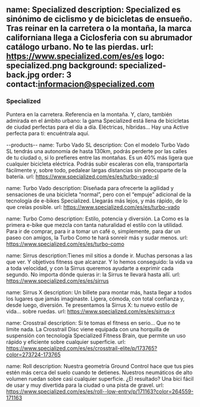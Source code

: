 name: Specialized
description: Specialized es sinónimo de ciclismo y de bicicletas de ensueño. Tras reinar en la carretera o la montaña, la marca californiana llega a Ciclosferia con su abrumador catálogo urbano. No te las pierdas.
url: https://www.specialized.com/es/es
logo: specialized.png
background: specialized-back.jpg
order: 3
contact:informacion@specialized.com
----
### Specialized

Puntera en la carretera. Referencia en la montaña. Y, claro, también admirada en el ámbito urbano: la gama Specialized está llena de bicicletas de ciudad perfectas para el día a día. Eléctricas, híbridas… Hay una Active perfecta para ti: encuéntrala aquí. 

--products--
name: Turbo Vado SL
description: Con el modelo Turbo Vado SL tendrás una autonomía de hasta 130km, podrás perderte por las calles de tu ciudad o, si lo prefieres entre las montañas. Es un 40% más ligera que cualquier bicicleta eléctrica. Podrás subir escaleras con ella, transportarla fácilmente y, sobre todo, pedalear largas distancias sin preocuparte de la batería.
url: https://www.specialized.com/es/es/turbo-vado-sl

name: Turbo Vado
description: Diseñada para ofrecerte la agilidad y sensaciones de una bicicleta “normal”, pero con el “empuje” adicional de la tecnología de e-bikes Specialized. Llegarás más lejos, y más rápido, de lo que creías posible.
url: https://www.specialized.com/es/es/turbo-vado

name: Turbo Como
description: Estilo, potencia y diversión. La Como es la primera e-bike que mezcla con tanta naturalidad el estilo con la utilidad. Para ir de comprar, para ir a tomar un café o, simplemente, para dar un paseo con amigos, la Turbo Como te hará sonreír más y sudar menos.
url: https://www.specialized.com/es/es/turbo-como

name: Sirrus
description:Tienes mil sitios a donde ir. Muchas personas a las que ver. Y objetivos fitness que alcanzar. Y lo hemos conseguido: la vida va a toda velocidad, y con la Sirrus queremos ayudarte a exprimir cada segundo. No importa dónde quieras ir: la Sirrus te llevará hasta allí.
url: https://www.specialized.com/es/es/sirrus

name: Sirrus X
description: Un billete para montar más, hasta llegar a todos los lugares que jamás imaginaste. Ligera, cómoda, con total confianza y, desde luego, diversión. Te presentamos la Sirrus X: tu nuevo estilo de vida… sobre ruedas.
url: https://www.specialized.com/es/es/sirrus-x

name: Crosstrail
description: Si te tomas el fitness en serio… Que no te limite nada. La Crosstrail Disc viene equipada con una horquilla de suspensión con tecnología Specialized Fitness Brain, que permite un uso rápido y eficiente sobre cualquier superficie.
url: https://www.specialized.com/es/es/crosstrail-elite/p/173765?color=273724-173765

name: Roll
description: Nuestra geometría Ground Control hace que tus pies estén más cerca del suelo cuando te detienes. Nuestros neumáticos de alto volumen ruedan sobre casi cualquier superficie. ¿El resultado? Una bici fácil de usar y muy divertida para la ciudad o una pista de gravel.
url: https://www.specialized.com/es/es/roll--low-entry/p/171163?color=264559-171163
